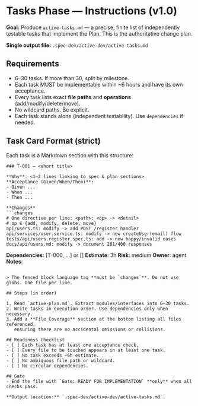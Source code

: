 # Tasks Phase — Instructions (v1.0)

**Goal:** Produce `active-tasks.md` — a precise, finite list of independently
testable tasks that implement the Plan. This is the authoritative change plan.

**Single output file:** `.spec-dev/active-dev/active-tasks.md`

## Requirements

- 6–30 tasks. If more than 30, split by milestone.
- Each task MUST be implementable within ~6 hours and have its own acceptance.
- Every task lists exact **file paths** and **operations** (add/modify/delete/move).
- No wildcard paths. Be explicit.
- Each task stands alone (independent testability). Use `dependencies` if needed.

## Task Card Format (strict)

Each task is a Markdown section with this structure:

```
### T-001 — <short title>

**Why**: <1–2 lines linking to spec & plan sections>
**Acceptance (Given/When/Then)**:
- Given ...
- When ...
- Then ...

**Changes**
```changes
# One directive per line: <path>: <op> -> <detail>
# op ∈ {add, modify, delete, move}
api/users.ts: modify -> add POST /register handler
api/services/user.service.ts: modify -> new createUser(email) flow
tests/api/users.register.spec.ts: add -> new happy/invalid cases
docs/api/users.md: modify -> document 201/400 responses
```

**Dependencies**: [T-000, …] or []
**Estimate**: 3h   **Risk**: medium   **Owner**: agent
**Notes**: <optional clarifications>
```

> The fenced block language tag **must be `changes`**. Do not use globs. One file per line.

## Steps (in order)

1. Read `active-plan.md`. Extract modules/interfaces into 6–30 tasks.
2. Write tasks in execution order. Use dependencies only when necessary.
3. Add a **File Coverage** section at the bottom listing all files referenced,
   ensuring there are no accidental omissions or collisions.

## Readiness Checklist
- [ ] Each task has at least one acceptance check.
- [ ] Every file to be touched appears in at least one task.
- [ ] No task exceeds ~6h estimate.
- [ ] No ambiguous file path or wildcard.
- [ ] No circular dependencies.

## Gate
- End the file with `Gate: READY FOR IMPLEMENTATION` **only** when all checks pass.

**Output location:** `.spec-dev/active-dev/active-tasks.md`.
